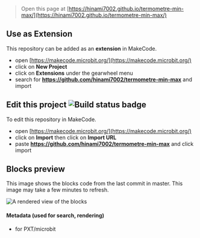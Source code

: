 
> Open this page at [https://hinami7002.github.io/termometre-min-max/](https://hinami7002.github.io/termometre-min-max/)

## Use as Extension

This repository can be added as an **extension** in MakeCode.

* open [https://makecode.microbit.org/](https://makecode.microbit.org/)
* click on **New Project**
* click on **Extensions** under the gearwheel menu
* search for **https://github.com/hinami7002/termometre-min-max** and import

## Edit this project ![Build status badge](https://github.com/hinami7002/termometre-min-max/workflows/MakeCode/badge.svg)

To edit this repository in MakeCode.

* open [https://makecode.microbit.org/](https://makecode.microbit.org/)
* click on **Import** then click on **Import URL**
* paste **https://github.com/hinami7002/termometre-min-max** and click import

## Blocks preview

This image shows the blocks code from the last commit in master.
This image may take a few minutes to refresh.

![A rendered view of the blocks](https://github.com/hinami7002/termometre-min-max/raw/master/.github/makecode/blocks.png)

#### Metadata (used for search, rendering)

* for PXT/microbit
<script src="https://makecode.com/gh-pages-embed.js"></script><script>makeCodeRender("{{ site.makecode.home_url }}", "{{ site.github.owner_name }}/{{ site.github.repository_name }}");</script>

